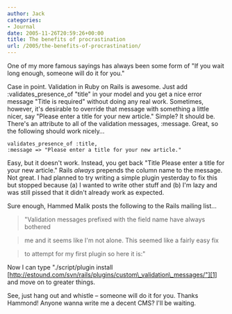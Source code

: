 ```yaml
---
author: Jack
categories:
- Journal
date: 2005-11-26T20:59:26+00:00
title: The benefits of procrastination
url: /2005/the-benefits-of-procrastination/
---
```


One of my more famous sayings has always been some form of "If you wait long enough, someone will do it for you."

Case in point. Validation in Ruby on Rails is awesome. Just add :validates\_presence\_of "title" in your model and you get a nice error message "Title is required" without doing any real work. Sometimes, however, it's desirable to override that message with something a little nicer, say "Please enter a title for your new article." Simple? It should be. There's an attribute to all of the validation messages, :message. Great, so the following should work nicely&#8230;

    validates_presence_of :title,
    :message => "Please enter a title for your new article."

Easy, but it doesn't work. Instead, you get back "Title Please enter a title for your new article." Rails _always_ prepends the column name to the message. Not great. I had planned to try writing a simple plugin yesterday to fix this but stopped because (a) I wanted to write other stuff and (b) I'm lazy and was still pissed that it didn't already work as expected.

Sure enough, Hammed Malik posts the following to the Rails mailing list&#8230;

> 
> 
> "Validation messages prefixed with the field name have always bothered
  
> 
  
> me and it seems like I'm not alone. This seemed like a fairly easy fix
  
> 
  
> to attempt for my first plugin so here it is:"
> 
> 

Now I can type "./script/plugin install [http://estound.com/svn/rails/plugins/custom\_validation\_messages/"][1] and move on to greater things.

See, just hang out and whistle &#8211; someone will do it for you. Thanks Hammond! Anyone wanna write me a decent CMS? I'll be waiting.

 [1]: http://estound.com/svn/rails/plugins/custom_validation_messages/"